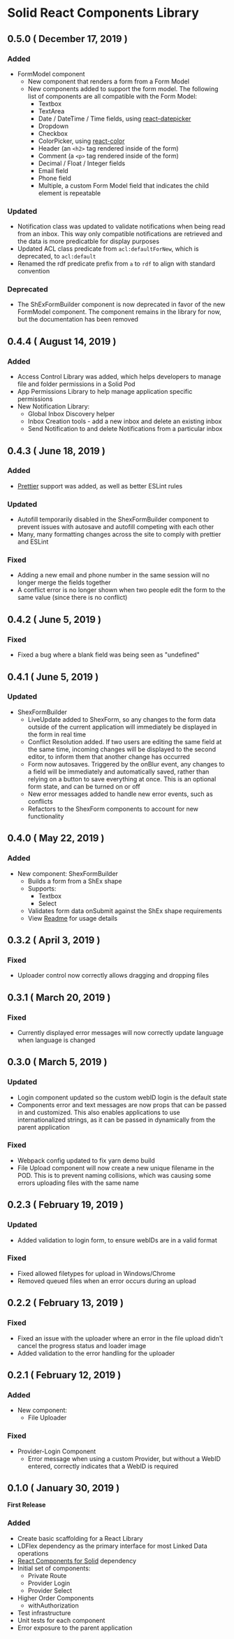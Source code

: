 # Solid React Components Library

## 0.5.0 ( December 17, 2019 )

### Added

- FormModel component
  - New component that renders a form from a Form Model
  - New components added to support the form model. The following list of components are all compatible with the Form Model:
    - Textbox
    - TextArea
    - Date / DateTime / Time fields, using [react-datepicker](https://reactdatepicker.com/)
    - Dropdown
    - Checkbox
    - ColorPicker, using [react-color](https://casesandberg.github.io/react-color/)
    - Header (an `<h2>` tag rendered inside of the form)
    - Comment (a `<p>` tag rendered inside of the form)
    - Decimal / Float / Integer fields
    - Email field
    - Phone field
    - Multiple, a custom Form Model field that indicates the child element is repeatable

### Updated

- Notification class was updated to validate notifications when being read from an inbox. This way only compatible notifications are retrieved and the data is more predicatble for display purposes
- Updated ACL class predicate from `acl:defaultForNew`, which is deprecated, to `acl:default`
- Renamed the rdf predicate prefix from `a` to `rdf` to align with standard convention

### Deprecated

- The ShExFormBuilder component is now deprecated in favor of the new FormModel component. The component remains in the library for now, but the documentation has been removed

## 0.4.4 ( August 14, 2019 )

### Added

- Access Control Library was added, which helps developers to manage file and folder permissions in a Solid Pod
- App Permissions Library to help manage application specific permissions
- New Notification Library:
  - Global Inbox Discovery helper
  - Inbox Creation tools - add a new inbox and delete an existing inbox
  - Send Notification to and delete Notifications from a particular inbox

## 0.4.3 ( June 18, 2019 )

### Added

- [Prettier](https://prettier.io/) support was added, as well as better ESLint rules

### Updated

- Autofill temporarily disabled in the ShexFormBuilder component to prevent issues with autosave and autofill competing with each other
- Many, many formatting changes across the site to comply with prettier and ESLint

### Fixed

- Adding a new email and phone number in the same session will no longer merge the fields together
- A conflict error is no longer shown when two people edit the form to the same value (since there is no conflict)

## 0.4.2 ( June 5, 2019 )

### Fixed

- Fixed a bug where a blank field was being seen as "undefined"

## 0.4.1 ( June 5, 2019 )

### Updated

- ShexFormBuilder
  - LiveUpdate added to ShexForm, so any changes to the form data outside of the current application will immediately be displayed in the form in real time
  - Conflict Resolution added. If two users are editing the same field at the same time, incoming changes will be displayed to the second editor, to inform them that another change has occurred
  - Form now autosaves. Triggered by the onBlur event, any changes to a field will be immediately and automatically saved, rather than relying on a button to save everything at once. This is an optional form state, and can be turned on or off
  - New error messages added to handle new error events, such as conflicts
  - Refactors to the ShexForm components to account for new functionality

## 0.4.0 ( May 22, 2019 )

### Added

- New component: ShexFormBuilder
  - Builds a form from a ShEx shape
  - Supports:
    - Textbox
    - Select
  - Validates form data onSubmit against the ShEx shape requirements
  - View [Readme](https://github.com/inrupt/solid-react-components#ShExFormBuilder) for usage details

## 0.3.2 ( April 3, 2019 )

### Fixed

- Uploader control now correctly allows dragging and dropping files

## 0.3.1 ( March 20, 2019 )

### Fixed

- Currently displayed error messages will now correctly update language when language is changed

## 0.3.0 ( March 5, 2019 )

### Updated

- Login component updated so the custom webID login is the default state
- Components error and text messages are now props that can be passed in and customized. This also enables applications to use internationalized strings, as it can be passed in dynamically from the parent application

### Fixed

- Webpack config updated to fix yarn demo build
- File Upload component will now create a new unique filename in the POD. This is to prevent naming collisions, which was causing some errors uploading files with the same name

## 0.2.3 ( February 19, 2019 )

### Updated

- Added validation to login form, to ensure webIDs are in a valid format

### Fixed

- Fixed allowed filetypes for upload in Windows/Chrome
- Removed queued files when an error occurs during an upload

## 0.2.2 ( February 13, 2019 )

### Fixed

- Fixed an issue with the uploader where an error in the file upload didn't cancel the progress status and loader image
- Added validation to the error handling for the uploader

## 0.2.1 ( February 12, 2019 )

### Added

- New component:
  - File Uploader

### Fixed

- Provider-Login Component
  - Error message when using a custom Provider, but without a WebID entered, correctly indicates that a WebID is required

## 0.1.0 ( January 30, 2019 )

**First Release**

### Added

- Create basic scaffolding for a React Library
- LDFlex dependency as the primary interface for most Linked Data operations
- [React Components for Solid](https://github.com/solid/react-components) dependency
- Initial set of components:
  - Private Route
  - Provider Login
  - Provider Select
- Higher Order Components
  - withAuthorization
- Test infrastructure
- Unit tests for each component
- Error exposure to the parent application
